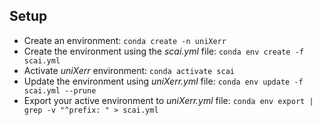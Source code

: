 ## Setup

* Create an environment: ```conda create -n uniXerr```
* Create the environment using the _scai.yml_ file: ```conda env create -f scai.yml```
* Activate _uniXerr_ environment: ```conda activate scai```
* Update the environment using _uniXerr.yml_ file: ```conda env update -f scai.yml --prune```
* Export your active environment to _uniXerr.yml_ file: ```conda env export | grep -v "^prefix: " > scai.yml```
